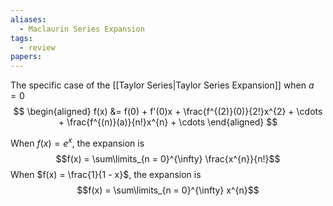 ```yaml
---
aliases:
  - Maclaurin Series Expansion
tags:
  - review
papers:
---
```

The specific case of the [[Taylor Series|Taylor Series Expansion]] when $a = 0$
$$
\begin{aligned}
f(x) &= f(0) + f'(0)x + \frac{f^{(2)}(0)}{2!}x^{2} + \cdots + \frac{f^{(n)}(a)}{n!}x^{n} + \cdots
\end{aligned}
$$

When $f(x) = e^{x}$, the expansion is
$$f(x) = \sum\limits_{n = 0}^{\infty} \frac{x^{n}}{n!}$$
When $f(x) = \frac{1}{1 - x}$, the expansion is
$$f(x) = \sum\limits_{n = 0}^{\infty} x^{n}$$

